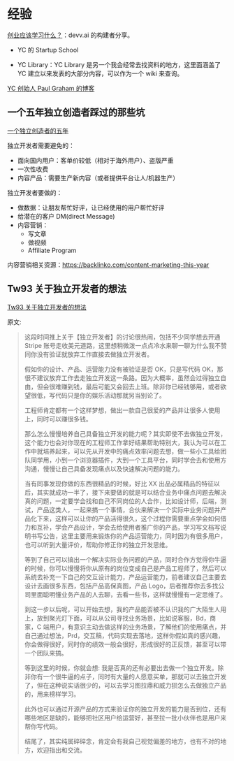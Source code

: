 # 经验

[创业应该学习什么？](https://x.com/Tisoga/status/1734737408703517041?s=20)：devv.ai 的构建者分享。

- YC 的 Startup School

- YC Library：YC Library 是另一个我会经常去找资料的地方，这里面涵盖了 YC 建立以来发表的大部分内容，可以作为一个 wiki 来查询。

[YC 创始人 Paul Graham 的博客](https://paulgraham.com/articles.html)

## 一个五年独立创造者踩过的那些坑

[一个独立创造者的五年](https://mp.weixin.qq.com/s/x6PLSIMn_1qcKnXWPT-J-Q)

独立开发者需要避免的：

- 面向国内用户：客单价较低（相对于海外用户）、盗版严重
- 一次性收费
- 内容产品：需要生产新内容（或者提供平台让人/机器生产）

独立开发者要做的：

- 做数据：让朋友帮忙好评，让已经使用的用户帮忙好评
- 给潜在的客户 DM(direct Message)
- 内容营销：
  - 写文章
  - 做视频
  - Affiliate Program

内容营销相关资源：https://backlinko.com/content-marketing-this-year

## Tw93 关于独立开发者的想法

[Tw93 关于独立开发者的想法](https://twitter.com/HiTw93/status/1691811922318946691)

原文:

> 这段时间推上关于【独立开发者】的讨论很热闹，包括不少同学想去开通 Stripe 账号走收美元道路，这里想稍微泼一点点冷水来聊一聊为什么我不赞同你没有验证就放弃工作直接去做独立开发者。
>
> 假如你的设计、产品、运营能力没有被验证是否 OK，只是写代码 OK，那很不建议放弃工作去走独立开发这一条路。因为大概率，虽然会过得独立自由，但会很难赚到钱，最后可能又会回去上班。除非你已经钱够用，或者欲望很低，写代码只是你的娱乐活动那就另当别论了。
>
> 工程师肯定都有一个这样梦想，做出一款自己很爱的产品并让很多人使用上，同时可以赚很多钱。
>
> 那么怎么慢慢培养自己具备独立开发的能力呢？其实即使不去做独立开发，这个能力也会对你现在的工程师工作拿好结果帮助特别大，我认为可以在工作中就培养起来，可以先从开发中的痛点效率问题去想，做一些小工具给团队同学用，小到一个浏览器插件，大到一个工具平台，同时学会去和使用方沟通，慢慢让自己具备发现痛点以及快速解决问题的能力。
>
> 当有同事发现你做的东西很精品的时候，好比 XX 出品必属精品的特征以后，其实就成功一半了，接下来要做的就是可以结合业务中痛点问题去解决真的问题，一定要学会找和自己不同岗位的人合作，比如设计师，后端，测试，产品这类人，一起来搞一个事情，合伙来解决一个实际中业务问题并产品化下来，这样可以让你的产品活得很久，这个过程你需要重点学会如何借力和互补，学会产品设计，学会去给使用者推广你的产品，学习写文档写说明书写公告，这里主要用来锻炼你的产品运营能力，同时因为有很多用户，也可以听到大量评价，帮助你修正你的独立开发思维。
>
> 等到了自己可以搞出一个解决实际业务问题的产品，同时合作方觉得你牛逼的时候，你可以慢慢将你从原有的岗位变成自己是产品工程师了，然后可以系统去补充一下自己的交互设计能力，产品运营能力，前者建议自己主要去设计去画很多东西，包括产品高保真图，产品 Logo，后者推荐你去多找公司里面聪明懂业务产品的人去聊，去看一些书，这样就慢慢有一定思维了。
>
> 到这一步以后呢，可以开始去想，我的产品能否被不认识我的广大陌生人用上，放到聚光灯下面，可以从公司寻找业务场景，比如说客服，Bd，商家，C 端用户，有意识主动去做这样的业务场景，了解他们的使用痛点，并自己通过想法，Prd，交互稿，代码实现去落地，这样你假如真的感兴趣，你会做得很好，同时你的绩效一般会很好，形成很好的正反馈，甚至可以带一个团队来搞。
>
> 等到这里的时候，你就会想: 我是否真的还有必要出去做一个独立开发。除非你有一个很牛逼的点子，同时有大量的人愿意买单，那就可以去独立开发了，但在这种说实话很少的，可以去学习图拉鼎和威力狈怎么去做独立产品的，用来榜样学习。
>
> 此外也可以通过开源产品的方式来验证你的独立开发的能力是否到位，还有哪些地区是缺的，能够把社区用户给运营好，甚至拉一批小伙伴也是用户来帮你写代码。
>
> 结尾了，其实纯属碎碎念，肯定会有我自己视觉偏差的地方，也有不对的地方，欢迎指出和交流。
